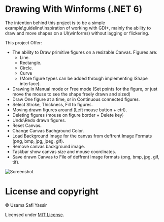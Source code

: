 # Drawing With Winforms (.NET 6)

The intention behind this project is to be a simple example\guideline\inspiration of working with GDI+,
mainly the ability to draw and move shapes on a UI(winforms) without lagging or flickering.

This project Offer:
- The ability to Draw primitive figures on a resizable Canvas.
  Figures are:
  - Line.
  - Rectangle.
  - Circle.
  - Curve
  - (More figure types can be added through implementing IShape interface).  
- Drawing in Manual mode or Free mode (Set points for the figure, or just move the mouse to see the shape freely drawn and sized)
- Draw One figure at a time, or in Continuous connected figures.
- Select Stroke, Thickness, Fill to figures.
- Moving drawn figures around (Left mouse button + ctrl).
- Deleting figures (mouse on figure border + Delete key)
- Undo\Redo drawn figures.
- Reset Canvas.
- Change Canvas Bachground Color.
- Load Background Image for the canvas from deffrent Image Formats (png, bmp, jpg, jpeg, gif).
- Remove canvas background image.
- Taskbar show canvas size and mouse coordinates.
- Save drawn Canvas to File of deffrent Image formats (png, bmp, jpg, gif, tif).

![Screenshot](https://user-images.githubusercontent.com/43465134/174632386-48945e39-f9fe-4566-86b4-95db49a3509b.png)

# License and copyright
© Usama Safi Yassir

Licensed under [MIT License](https://github.com/uSafi/Drawing-With-Winforms-.NET-6/blob/master/LICENSE).

